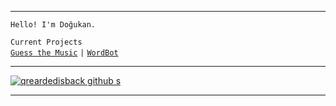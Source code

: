 

---

 `Hello! I'm Doğukan.`
 
  `Current Projects`<br />
  [`Guess the Music`](https://qrearded.xyz/projects/gtm/) `|` [`WordBot`](https://qrearded.xyz/projects/wordbot/)

---

[![qreardedisback github s](https://github-readme-stats.vercel.app/api?username=qreardedisback&locale=en&title_color=FFFFFF&bg_color=000000&icon_color=f5ac02&text_color=028c6a&include_all_commits=true&hide_border=true&show_icons=true)](https://github.com/qreardedisback)

---

